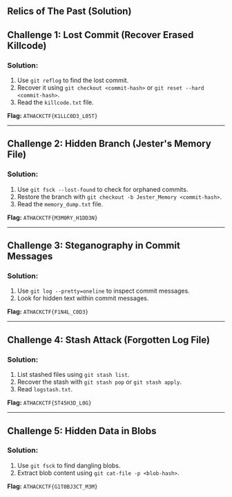 ## Relics of The Past (Solution)

## **Challenge 1: Lost Commit (Recover Erased Killcode)**
### **Solution:**
1. Use `git reflog` to find the lost commit.
2. Recover it using `git checkout <commit-hash>` or `git reset --hard <commit-hash>`.
3. Read the `killcode.txt` file.

**Flag:** `ATHACKCTF{K1LLC0D3_L05T}`

---

## **Challenge 2: Hidden Branch (Jester's Memory File)**
### **Solution:**
1. Use `git fsck --lost-found` to check for orphaned commits.
2. Restore the branch with `git checkout -b Jester_Memory <commit-hash>`.
3. Read the `memory_dump.txt` file.

**Flag:** `ATHACKCTF{M3M0RY_H1DD3N}`

---

## **Challenge 3: Steganography in Commit Messages**
### **Solution:**
1. Use `git log --pretty=oneline` to inspect commit messages.
2. Look for hidden text within commit messages.

**Flag:** `ATHACKCTF{F1N4L_C0D3}`

---

## **Challenge 4: Stash Attack (Forgotten Log File)**
### **Solution:**
1. List stashed files using `git stash list`.
2. Recover the stash with `git stash pop` or `git stash apply`.
3. Read `logstash.txt`.

**Flag:** `ATHACKCTF{5T45H3D_L0G}`

---

## **Challenge 5: Hidden Data in Blobs**
### **Solution:**
1. Use `git fsck` to find dangling blobs.
2. Extract blob content using `git cat-file -p <blob-hash>`.

**Flag:** `ATHACKCTF{G1T0BJ3CT_M3M}`